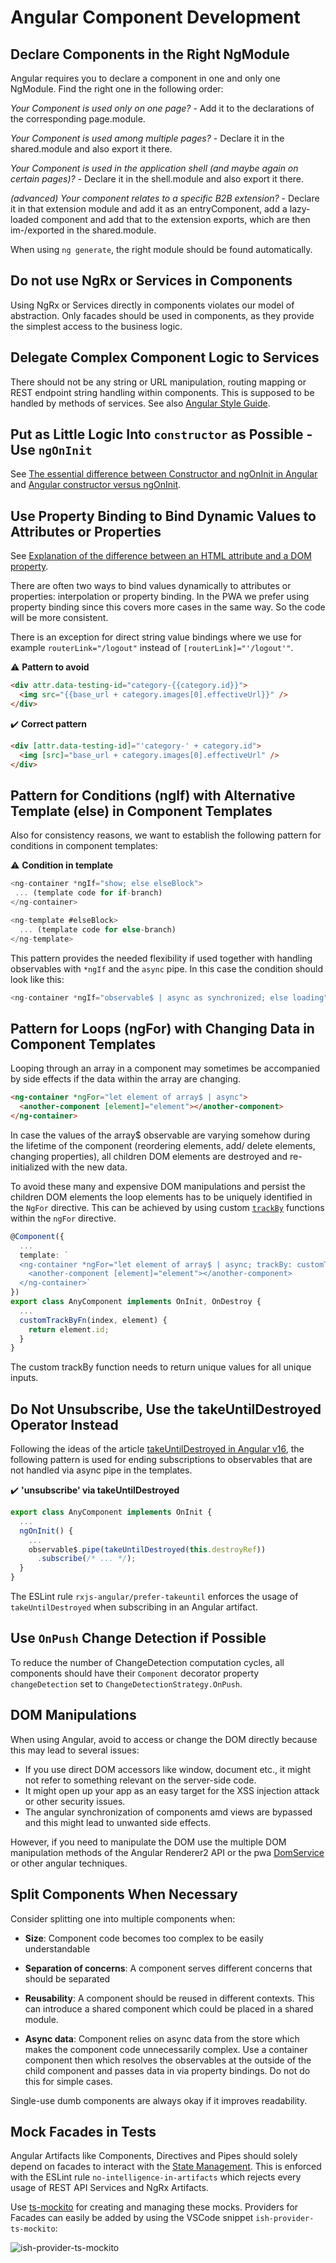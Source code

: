 <!--
kb_guide
kb_pwa
kb_everyone
kb_sync_latest_only
-->

# Angular Component Development

## Declare Components in the Right NgModule

Angular requires you to declare a component in one and only one NgModule.
Find the right one in the following order:

_Your Component is used only on one page?_ - Add it to the declarations of the corresponding page.module.

_Your Component is used among multiple pages?_ - Declare it in the shared.module and also export it there.

_Your Component is used in the application shell (and maybe again on certain pages)?_ - Declare it in the shell.module and also export it there.

_(advanced) Your component relates to a specific B2B extension?_ - Declare it in that extension module and add it as an entryComponent, add a lazy-loaded component and add that to the extension exports, which are then im-/exported in the shared.module.

When using `ng generate`, the right module should be found automatically.

## Do not use NgRx or Services in Components

Using NgRx or Services directly in components violates our model of abstraction.
Only facades should be used in components, as they provide the simplest access to the business logic.

## Delegate Complex Component Logic to Services

There should not be any string or URL manipulation, routing mapping or REST endpoint string handling within components.
This is supposed to be handled by methods of services.
See also [Angular Style Guide](https://angular.io/guide/styleguide#style-05-15).

## Put as Little Logic Into `constructor` as Possible - Use `ngOnInit`

See [The essential difference between Constructor and ngOnInit in Angular](https://indepth.dev/posts/1119/the-essential-difference-between-constructor-and-ngoninit-in-angular) and [Angular constructor versus ngOnInit](https://ultimatecourses.com/blog/angular-constructor-ngoninit-lifecycle-hook).

## Use Property Binding to Bind Dynamic Values to Attributes or Properties

See [Explanation of the difference between an HTML attribute and a DOM property](https://angular.io/guide/template-syntax#html-attribute-vs-dom-property).

There are often two ways to bind values dynamically to attributes or properties: interpolation or property binding.
In the PWA we prefer using property binding since this covers more cases in the same way.
So the code will be more consistent.

There is an exception for direct string value bindings where we use for example `routerLink="/logout"` instead of `[routerLink]="'/logout'"`.

:warning: **Pattern to avoid**

```html
<div attr.data-testing-id="category-{{category.id}}">
  <img src="{{base_url + category.images[0].effectiveUrl}}" />
</div>
```

:heavy_check_mark: **Correct pattern**

```html
<div [attr.data-testing-id]="'category-' + category.id">
  <img [src]="base_url + category.images[0].effectiveUrl" />
</div>
```

## Pattern for Conditions (ngIf) with Alternative Template (else) in Component Templates

Also for consistency reasons, we want to establish the following pattern for conditions in component templates:

:warning: **Condition in template**

```typescript
<ng-container *ngIf="show; else elseBlock">
 ... (template code for if-branch)
</ng-container>

<ng-template #elseBlock>
  ... (template code for else-branch)
</ng-template>
```

This pattern provides the needed flexibility if used together with handling observables with `*ngIf` and the `async` pipe.
In this case the condition should look like this:

```typescript
<ng-container *ngIf="observable$ | async as synchronized; else loading">
```

## Pattern for Loops (ngFor) with Changing Data in Component Templates

Looping through an array in a component may sometimes be accompanied by side effects if the data within the array are changing.

```html
<ng-container *ngFor="let element of array$ | async">
  <another-component [element]="element"></another-component>
</ng-container>
```

In case the values of the array$ observable are varying somehow during the lifetime of the component (reordering elements, add/ delete elements, changing properties), all children DOM elements are destroyed and re-initialized with the new data.

To avoid these many and expensive DOM manipulations and persist the children DOM elements the loop elements has to be uniquely identified in the `NgFor` directive.
This can be achieved by using custom [`trackBy`](https://angular.io/api/core/TrackByFunction) functions within the `ngFor` directive.

```typescript
@Component({
  ...
  template: `
  <ng-container *ngFor="let element of array$ | async; trackBy: customTrackByFn">
    <another-component [element]="element"></another-component>
  </ng-container>`
})
export class AnyComponent implements OnInit, OnDestroy {
  ...
  customTrackByFn(index, element) {
    return element.id;
  }
}
```

The custom trackBy function needs to return unique values for all unique inputs.

## Do Not Unsubscribe, Use the takeUntilDestroyed Operator Instead

Following the ideas of the article [takeUntilDestroyed in Angular v16](https://indepth.dev/posts/1518/takeuntildestroy-in-angular-v16), the following pattern is used for ending subscriptions to observables that are not handled via async pipe in the templates.

:heavy_check_mark: **'unsubscribe' via takeUntilDestroyed**

```typescript
export class AnyComponent implements OnInit {
  ...
  ngOnInit() {
    ...
    observable$.pipe(takeUntilDestroyed(this.destroyRef))
      .subscribe(/* ... */);
  }
}
```

The ESLint rule `rxjs-angular/prefer-takeuntil` enforces the usage of `takeUntilDestroyed` when subscribing in an Angular artifact.

## Use `OnPush` Change Detection if Possible

To reduce the number of ChangeDetection computation cycles, all components should have their `Component` decorator property `changeDetection` set to `ChangeDetectionStrategy.OnPush`.

## DOM Manipulations

When using Angular, avoid to access or change the DOM directly because this may lead to several issues:

- If you use direct DOM accessors like window, document etc., it might not refer to something relevant on the server-side code.
- It might open up your app as an easy target for the XSS injection attack or other security issues.
- The angular synchronization of components amd views are bypassed and this might lead to unwanted side effects.

However, if you need to manipulate the DOM use the multiple DOM manipulation methods of the Angular Renderer2 API or the pwa [DomService](../../src/app/core/utils/dom/dom.service.ts) or other angular techniques.

## Split Components When Necessary

Consider splitting one into multiple components when:

- **Size**: Component code becomes too complex to be easily understandable

- **Separation of concerns**: A component serves different concerns that should be separated

- **Reusability**: A component should be reused in different contexts. This can introduce a shared component which could be placed in a shared module.

- **Async data**: Component relies on async data from the store which makes the component code unnecessarily complex. Use a container component then which resolves the observables at the outside of the child component and passes data in via property bindings. Do not do this for simple cases.

Single-use dumb components are always okay if it improves readability.

## Mock Facades in Tests

Angular Artifacts like Components, Directives and Pipes should solely depend on facades to interact with the [State Management](../concepts/state-management.md).
This is enforced with the ESLint rule `no-intelligence-in-artifacts` which rejects every usage of REST API Services and NgRx Artifacts.

Use [ts-mockito](https://github.com/NagRock/ts-mockito) for creating and managing these mocks.
Providers for Facades can easily be added by using the VSCode snippet `ish-provider-ts-mockito`:

![ish-provider-ts-mockito](ish-provider-ts-mockito.gif 'VSCode snippet ish-provider-ts-mockito in action')
